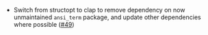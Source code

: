 - Switch from structopt to clap to remove dependency on now unmaintained
  `ansi_term` package, and update other dependencies where possible
  ([\#49](https://github.com/informalsystems/unclog/pull/49))
